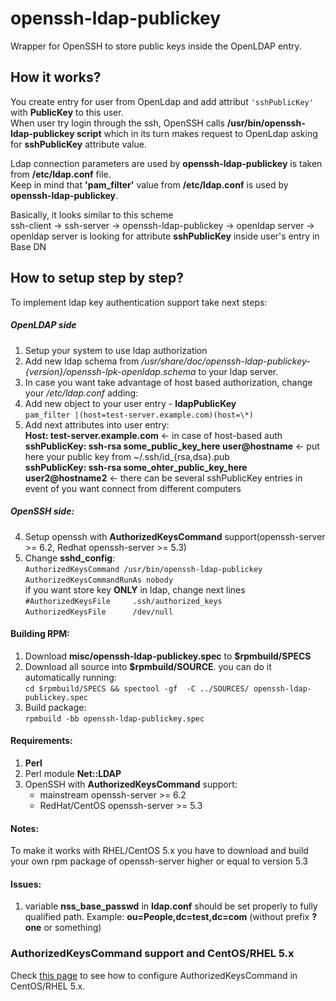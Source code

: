 openssh-ldap-publickey
======================

Wrapper for OpenSSH to store public keys inside the OpenLDAP entry.

## How it works?

You create entry for user from OpenLdap and add attribut `'sshPublicKey'` with **PublicKey** to this user.     
When user try login through the ssh, OpenSSH calls **/usr/bin/openssh-ldap-publickey script** which in its turn makes request to OpenLdap asking for **sshPublicKey** attribute value.

Ldap connection parameters are used by **openssh-ldap-publickey** is taken from **/etc/ldap.conf** file.    
Keep in mind that  **'pam_filter'** value from **/etc/ldap.conf** is used by **openssh-ldap-publickey**.

Basically, it looks similar to this scheme     
ssh-client -> ssh-server -> openssh-ldap-publickey -> openldap server -> openldap server is looking for attribute **sshPublicKey** inside user's entry in Base DN
## How to setup step by step?

To implement ldap key authentication support take next steps:
##### OpenLDAP side

1. Setup your system to use ldap authorization
2. Add new ldap schema from */usr/share/doc/openssh-ldap-publickey-{version}/openssh-lpk-openldap.schema* to your ldap server.
3. In case you want take advantage of host based authorization, change your */etc/ldap.conf* adding:
4. Add new object to your user entry - **ldapPublicKey**    
`pam_filter |(host=test-server.example.com)(host=\*)`
5. Add next attributes into user entry:    
**Host: test-server.example.com** <- in case of host-based auth    
**sshPublicKey: ssh-rsa some_public_key_here user@hostname** <- put here your public key from ~/.ssh/id_{rsa,dsa}.pub    
**sshPublicKey: ssh-rsa some_ohter_public_key_here user2@hostname2** <- there can be several sshPublicKey entries in event of you want connect from different computers    

##### OpenSSH side:
4. Setup openssh with **AuthorizedKeysCommand** support(openssh-server >= 6.2, Redhat openssh-server >= 5.3)
5. Change **sshd_config**:    
`AuthorizedKeysCommand /usr/bin/openssh-ldap-publickey`    
`AuthorizedKeysCommandRunAs nobody`    
if you want store key **ONLY** in ldap, change next lines    
`#AuthorizedKeysFile     .ssh/authorized_keys`    
`AuthorizedKeysFile      /dev/null`    


#### Building RPM:
1. Download **misc/openssh-ldap-publickey.spec** to **$rpmbuild/SPECS**
2. Download all source into **$rpmbuild/SOURCE**.
you can do it automatically running:    
`cd $rpmbuild/SPECS && spectool -gf  -C ../SOURCES/ openssh-ldap-publickey.spec`
3. Build package:    
`rpmbuild -bb openssh-ldap-publickey.spec`

#### Requirements:
1. **Perl**
2. Perl module **Net::LDAP**
3. OpenSSH with **AuthorizedKeysCommand** support:
    * mainstream openssh-server >= 6.2
    * RedHat/CentOS openssh-server >= 5.3

#### Notes:

To make it works with RHEL/CentOS 5.x you have to download and build your own rpm package of openssh-server higher or equal to version 5.3

#### Issues:
1. variable **nss_base_passwd** in **ldap.conf** should be set properly to fully qualified path. Example: **ou=People,dc=test,dc=com** (without prefix **?one** or something)

### AuthorizedKeysCommand support and CentOS/RHEL 5.x
Check [this page](http://andriigrytsenko.net/2013/05/authorizedkeyscommand-support-and-centosrhel-5-x/) to see how to configure AuthorizedKeysCommand in CentOS/RHEL 5.x. 
